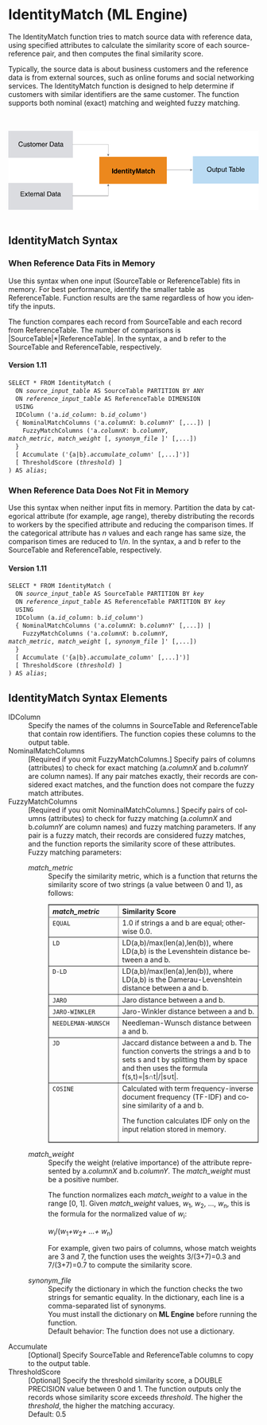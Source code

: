 <html><head></head><body><div class="nested0" aria-labelledby="ariaid-title1" topicindex="1" topicid="hex1507839349965" id="hex1507839349965"><h1 class="title topictitle1" id="ariaid-title1">IdentityMatch (ML Engine)</h1><div class="body conbody">
<p class="p">The IdentityMatch function tries to match source data with reference data,
			using specified attributes to calculate the similarity score of each source-reference
			pair, and then computes the final similarity score.</p>
<p class="p">Typically, the source data is about business customers and the reference data is from external sources, such as online forums and social networking services. The IdentityMatch function is designed to help determine if customers with similar identifiers are the same customer. The function supports both nominal (exact) matching and weighted fuzzy matching.</p><div class="fig fignone" id="hex1507839349965__fig_enc_rlr_pw"><div class="caption"></div><br clear="none"></br><img class="image" id="hex1507839349965__image_dhl_rlr_pw" src="kak1466005962542.svg" alt="How Machine Learning Engine function IdentityMatch works"></img><br clear="none"></br></div></div><div class="topic concept nested1" aria-labelledby="ariaid-title2" topicindex="2" topicid="ggr1466004899391" xml:lang="en-us" lang="en-us" id="ggr1466004899391">
<h2 class="title topictitle2" id="ariaid-title2">IdentityMatch Syntax</h2><div class="topic reference nested2" aria-labelledby="ariaid-title3" topicindex="3" topicid="bak1507839408905" xml:lang="en-us" lang="en-us" id="bak1507839408905">
<h3 class="title topictitle3" id="ariaid-title3">When Reference Data Fits in Memory</h3><div class="body refbody"><div class="section" id="bak1507839408905__section_N1002E_N10022_N10001">
<p class="p">Use this syntax when one input (SourceTable or ReferenceTable) fits in memory. For best performance, identify the smaller table as ReferenceTable. Function results are the same regardless of how you identify the inputs.</p>
<p class="p">The function compares each record from SourceTable and each record from ReferenceTable. The number of comparisons is |SourceTable|*|ReferenceTable|. In the syntax, a and b refer to the SourceTable and ReferenceTable, respectively.</p></div><div class="section" id="bak1507839408905__section_xxp_scj_4bb">
<h4 class="title sectiontitle">Version <span>1.11</span></h4><pre class="pre codeblock" xml:space="preserve"><code>SELECT * FROM IdentityMatch (
  ON <var class="keyword varname">source_input_table</var> AS SourceTable PARTITION BY ANY
  ON <var class="keyword varname">reference_input_table</var> AS ReferenceTable DIMENSION
  USING
  IDColumn ('a.<var class="keyword varname">id_column</var>: b.<var class="keyword varname">id_column</var>')
  { NominalMatchColumns ('a.<var class="keyword varname">columnX</var>: b.<var class="keyword varname">columnY</var>' [,...]) |
    FuzzyMatchColumns ('a.<var class="keyword varname">columnX</var>: b.<var class="keyword varname">columnY</var>, <var class="keyword varname">match_metric</var>, <var class="keyword varname">match_weight</var> [, <var class="keyword varname">synonym_file</var> ]' [,...])
  }
  [ Accumulate ('{a|b}.<var class="keyword varname">accumulate_column</var>' [,...]')]
  [ ThresholdScore (<var class="keyword varname">threshold</var>) ]
) AS <var class="keyword varname">alias</var>;</code></pre></div></div></div><div class="topic reference nested2" aria-labelledby="ariaid-title4" topicindex="4" topicid="ope1507839414916" xml:lang="en-us" lang="en-us" id="ope1507839414916">
<h3 class="title topictitle3" id="ariaid-title4">When Reference Data Does Not Fit in Memory</h3><div class="body refbody"><div class="section" id="ope1507839414916__section_N1000E_N1000C_N10001">
<p class="p">Use this syntax when neither input fits in memory. Partition the data by categorical attribute (for example, age range), thereby distributing the records to workers by the specified attribute and reducing the comparison times. If the categorical attribute has <var class="keyword varname">n</var> values and each range has same size, the comparison times are reduced to 1/<var class="keyword varname">n</var>. In the syntax, a and b refer to the SourceTable and ReferenceTable, respectively.</p></div><div class="section" id="ope1507839414916__section_s3n_vcj_4bb">
<h4 class="title sectiontitle">Version <span>1.11</span></h4><pre class="pre codeblock" xml:space="preserve"><code>SELECT * FROM IdentityMatch (
  ON <var class="keyword varname">source_input_table</var> AS SourceTable PARTITION BY <var class="keyword varname">key</var> 
  ON <var class="keyword varname">reference_input_table</var> AS ReferenceTable PARTITION BY <var class="keyword varname">key</var>
  USING
  IDColumn (a.<var class="keyword varname">id_column</var>: b.<var class="keyword varname">id_column</var>')
  { NominalMatchColumns ('a.<var class="keyword varname">columnX</var>: b.<var class="keyword varname">columnY</var>' [,...]) |
    FuzzyMatchColumns ('a.<var class="keyword varname">columnX</var>: b.<var class="keyword varname">columnY</var>, <var class="keyword varname">match_metric</var>, <var class="keyword varname">match_weight</var> [, <var class="keyword varname">synonym_file</var> ]' [,...])
  }
  [ Accumulate ('{a|b}.<var class="keyword varname">accumulate_column</var>' [,...]')]
  [ ThresholdScore (<var class="keyword varname">threshold</var>) ]
) AS <var class="keyword varname">alias</var>;</code></pre></div></div></div></div><div class="topic reference nested1" aria-labelledby="ariaid-title5" topicindex="5" topicid="aos1507839419073" xml:lang="en-us" lang="en-us" id="aos1507839419073">
<h2 class="title topictitle2" id="ariaid-title5">IdentityMatch Syntax Elements</h2><div class="body refbody"><div class="section" id="aos1507839419073__section_N10011_N1000E_N10001"><dl class="dl parml"><dt class="dt pt dlterm">IDColumn</dt><dd class="dd pd">Specify the names of the columns in SourceTable and ReferenceTable that contain row identifiers. The function copies these columns to the output table.</dd><dt class="dt pt dlterm">NominalMatchColumns</dt><dd class="dd pd">[Required if you omit FuzzyMatchColumns.] Specify pairs of columns (attributes) to check for exact matching (a.<var class="keyword varname">columnX</var> and b.<var class="keyword varname">columnY</var> are column names). If any pair matches exactly, their records are considered exact matches, and the function does not compare the fuzzy match attributes.</dd><dt class="dt pt dlterm">FuzzyMatchColumns</dt><dd class="dd pd">[Required if you omit NominalMatchColumns.] Specify pairs of columns (attributes) to check for fuzzy matching (a.<var class="keyword varname">columnX</var> and b.<var class="keyword varname">columnY</var> are column names) and fuzzy matching parameters. If any pair is a fuzzy match, their records are considered fuzzy matches, and the function reports the similarity score of these attributes.<div class="p">Fuzzy matching parameters:<dl class="dl parml"><dt class="dt pt dlterm"><var class="keyword varname">match_metric</var></dt><dd class="dd pd">Specify the similarity metric, which is a function that returns the similarity score of two strings (a value between 0 and 1), as follows:
<div class="tablenoborder"><table cellpadding="4" cellspacing="0" summary="" id="aos1507839419073__table_wjk_xwf_5cb" class="table" frame="border" border="1" rules="all"><div class="caption"></div><colgroup span="1"><col style="width:33.33333333333333%" span="1"></col><col style="width:66.66666666666666%" span="1"></col></colgroup><thead class="thead" style="text-align:left;"><tr class="row"><th class="entry cellrowborder" style="vertical-align:top;" id="d22811e282" rowspan="1" colspan="1"><var class="keyword varname">match_metric</var></th><th class="entry cellrowborder" style="vertical-align:top;" id="d22811e285" rowspan="1" colspan="1">Similarity Score</th></tr></thead><tbody class="tbody"><tr class="row"><td class="entry cellrowborder" style="vertical-align:top;" headers="d22811e282" rowspan="1" colspan="1"><code class="ph codeph">EQUAL</code></td><td class="entry cellrowborder" style="vertical-align:top;" headers="d22811e285" rowspan="1" colspan="1">1.0 if strings a and b are equal; otherwise 0.0.</td></tr><tr class="row"><td class="entry cellrowborder" style="vertical-align:top;" headers="d22811e282" rowspan="1" colspan="1"><code class="ph codeph">LD</code></td><td class="entry cellrowborder" style="vertical-align:top;" headers="d22811e285" rowspan="1" colspan="1">LD(a,b)/max(len(a),len(b)), where LD(a,b) is the Levenshtein distance between a and b.</td></tr><tr class="row"><td class="entry cellrowborder" style="vertical-align:top;" headers="d22811e282" rowspan="1" colspan="1"><code class="ph codeph">D-LD</code></td><td class="entry cellrowborder" style="vertical-align:top;" headers="d22811e285" rowspan="1" colspan="1">LD(a,b)/max(len(a),len(b)), where LD(a,b) is the Damerau-Levenshtein distance between a and b. </td></tr><tr class="row"><td class="entry cellrowborder" style="vertical-align:top;" headers="d22811e282" rowspan="1" colspan="1"><code class="ph codeph">JARO</code></td><td class="entry cellrowborder" style="vertical-align:top;" headers="d22811e285" rowspan="1" colspan="1">Jaro distance between a and b.</td></tr><tr class="row"><td class="entry cellrowborder" style="vertical-align:top;" headers="d22811e282" rowspan="1" colspan="1"><code class="ph codeph">JARO-WINKLER</code></td><td class="entry cellrowborder" style="vertical-align:top;" headers="d22811e285" rowspan="1" colspan="1">Jaro-Winkler distance between a and b.</td></tr><tr class="row"><td class="entry cellrowborder" style="vertical-align:top;" headers="d22811e282" rowspan="1" colspan="1"><code class="ph codeph">NEEDLEMAN-WUNSCH</code></td><td class="entry cellrowborder" style="vertical-align:top;" headers="d22811e285" rowspan="1" colspan="1">Needleman-Wunsch distance between a and b.</td></tr><tr class="row"><td class="entry cellrowborder" style="vertical-align:top;" headers="d22811e282" rowspan="1" colspan="1"><code class="ph codeph">JD</code></td><td class="entry cellrowborder" style="vertical-align:top;" headers="d22811e285" rowspan="1" colspan="1">Jaccard distance between a and b. The function converts the strings a and b to sets s and t by splitting them by space and then uses the formula f(s,t)=|s∩t|/|s∪t|.</td></tr><tr class="row"><td class="entry cellrowborder" style="vertical-align:top;" headers="d22811e282" rowspan="1" colspan="1"><code class="ph codeph">COSINE</code></td><td class="entry cellrowborder" style="vertical-align:top;" headers="d22811e285" rowspan="1" colspan="1">Calculated with term frequency-inverse document frequency (TF-IDF) and cosine similarity of a and b.
<p class="p">The function calculates IDF only on the input relation stored in memory.</p></td></tr></tbody></table></div></dd><dt class="dt pt dlterm"><var class="keyword varname">match_weight</var></dt><dd class="dd pd">Specify the weight (relative importance) of the attribute represented by a.<var class="keyword varname">columnX</var> and b.<var class="keyword varname">columnY</var>. The <var class="keyword varname">match_weight</var> must be a positive number.
<p class="p">The function normalizes each <var class="keyword varname">match_weight</var> to a value in the range [0, 1]. Given <var class="keyword varname">match_weight</var> values, <var class="keyword varname">w</var><span><sub>1</sub></span>, <var class="keyword varname">w</var><span><sub>2</sub></span>, ..., <var class="keyword varname">w</var><span><sub>n</sub></span>, this is the formula for the normalized value of <var class="keyword varname">w</var><span><sub>i</sub></span>:</p>
<p class="p"><var class="keyword varname">w</var><span><sub>i</sub></span>/(<var class="keyword varname">w</var><span><sub>1</sub></span><var class="keyword varname">+w</var><span><sub>2</sub></span><var class="keyword varname">+ ...+ w</var><span><sub>n</sub></span>)</p>
<p class="p">For example, given two pairs of columns, whose match weights are 3 and 7, the function uses the weights 3/(3+7)=0.3 and 7/(3+7)=0.7 to compute the similarity score.</p></dd><dt class="dt pt dlterm"><var class="keyword varname">synonym_file</var></dt><dd class="dd pd">Specify the dictionary in which the function checks the two strings for semantic equality. In the dictionary, each line is a comma-separated list of synonyms.</dd><dd class="dd pd ddexpand">You must install the dictionary on <span><b>ML Engine</b></span> before running the function.</dd><dd class="dd pd ddexpand">Default behavior: The function does not use a dictionary.</dd></dl></div></dd><dt class="dt pt dlterm">Accumulate</dt><dd class="dd pd">[Optional] Specify SourceTable and ReferenceTable columns to copy to the output table.</dd><dt class="dt pt dlterm">ThresholdScore</dt><dd class="dd pd">[Optional] Specify the threshold similarity score, a DOUBLE PRECISION value between 0 and 1. The function outputs only the records whose similarity score exceeds <var class="keyword varname">threshold</var>. The higher the <var class="keyword varname">threshold</var>, the higher the matching accuracy.</dd><dd class="dd pd ddexpand">Default: 0.5</dd></dl></div></div></div></div></body></html>
